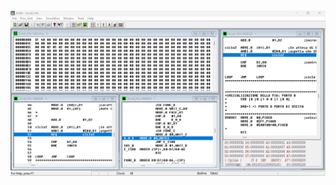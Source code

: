 <img src="https://raw.githubusercontent.com/lelettrone/Computer-System-Design-2023/main/ASIM%20Assembly/screen_asim.png" width="600" class="center"/>

